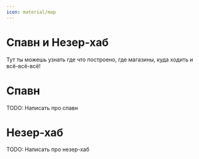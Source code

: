 ```yaml
---
icon: material/map
---
```


# Спавн и Незер-хаб
Тут ты можешь узнать где что построено, где магазины, куда ходить и всё-всё-всё!

# Спавн

TODO: Написать про спавн

# Незер-хаб

TODO: Написать про незер-хаб
